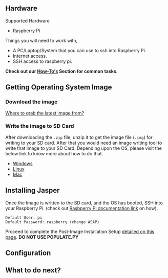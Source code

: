 ## Hardware
Supported Hardware
* Raspberry Pi

Things you will need to work with,
* A PC/Laptop/System that you can use to ssh into Raspberry Pi.
* Internet access.
* SSH access to raspberry pi.

**Check out our [How-To's](../how) Section for common tasks.**

## Getting Operating System Image
### Download the image
  [Where to grab the latest image from?](images/README.md)
### Write the image to SD Card
  After downloading the `.zip` file, unzip it to get the image file (`.img`) for writing to your SD card. After that you would need an image writing tool to write that image to your SD Card. Depending upon the OS, please visit the below link to know more about how to do that.
* [Windows](install-image/windows.md)
* [Linux](install-image/linux.md)
* [Mac](install-image/mac.md)

## Installing Jasper
Once the Image is written to the SD card, and the OS has booted, SSH into your Raspberry Pi. (check out [Rasbperry Pi documentation link](https://www.raspberrypi.org/documentation/remote-access/ssh/) on how).
```
Default User: pi  
Default Password: raspberry (change ASAP)
```
Proceed to complete the Post-Image Installation Setup [detailed on this page](jasper-client/Jasper-Post-Image-Setup.md).
**DO NOT USE POPULATE.PY**
## Configuration

## What to do next?


